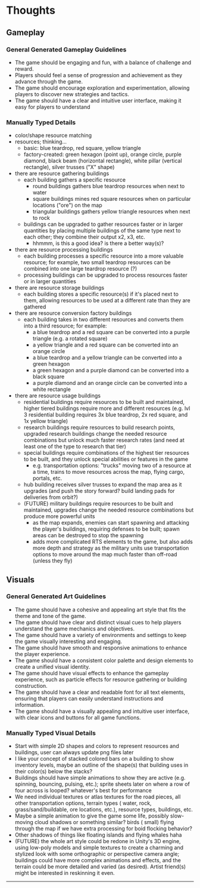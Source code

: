 ﻿# Thoughts

## Gameplay

### General Generated Gameplay Guidelines

- The game should be engaging and fun, with a balance of challenge and reward.
- Players should feel a sense of progression and achievement as they advance through the game.
- The game should encourage exploration and experimentation, allowing players to discover new strategies and tactics.
- The game should have a clear and intuitive user interface, making it easy for players to understand

### Manually Typed Details

- color/shape resource matching
- resources; thinking...
    - basic: blue teardrop, red square, yellow triangle
    - factory-created: green hexagon (point up), orange circle, purple diamond, black beam (horizontal rectangle), white
      pillar (vertical rectangle), silver trusses ("X" shape)
- there are resource gathering buildings
    - each building gathers a specific resource
        - round buildings gathers blue teardrop resources when next to water
        - square buildings mines red square resources when on particular locations ("ore") on the map
        - triangular buildings gathers yellow triangle resources when next to rock
    - buildings can be upgraded to gather resources faster or in larger quantities by placing multiple buildings of the
      same type next to each other; they combine their output x2, x3, etc.
        - hhmmm, is this a good idea? is there a better way(s)?
- there are resource processing buildings
    - each building processes a specific resource into a more valuable resource; for example, two small teardrop
      resources can be combined into one large teardrop resource (?)
    - processing buildings can be upgraded to process resources faster or in larger quantities
- there are resource storage buildings
    - each building stores a specific resource(s) if it's placed next to them, allowing resources to be used at a
      different rate than they are gathered
- there are resource conversion factory buildings
    - each building takes in two different resources and converts them into a third resource; for example:
        - a blue teardrop and a red square can be converted into a purple triangle (e.g. a rotated square)
        - a yellow triangle and a red square can be converted into an orange circle
        - a blue teardrop and a yellow triangle can be converted into a green hexagon
        - a green hexagon and a purple diamond can be converted into a black square
        - a purple diamond and an orange circle can be converted into a white rectangle
- there are resource usage buildings
    - residential buildings require resources to be built and maintained, higher tiered buildings require more and
      different resources (e.g. lvl 3 residential building requires 3x blue teardrop, 2x red square, and 1x yellow
      triangle)
    - research buildings require resources to build research points, upgraded research buildings change the needed
      resource combinations but unlock much faster research rates (and need at least one of the type to research that
      tier)
    - special buildings require combinations of the highest tier resources to be built, and they unlock special
      abilities or features in the game
        - e.g. transportation options: "trucks" moving two of a resource at a time, trains to move resources across the
          map, flying cargo, portals, etc.
    - hub building receives silver trusses to expand the map area as it upgrades (and push the story forward? build
      landing pads for deliveries from orbit?)
    - (FUTURE) military buildings require resources to be built and maintained, upgrades change the needed resource
      combinations but produce more powerful units
        - as the map expands, enemies can start spawning and attacking the player's buildings, requiring defenses to be
          built; spawn areas can be destroyed to stop the spawning
        - adds more complicated RTS elements to the game, but also adds more depth and strategy as the military units
          use transportation options to move around the map much faster than off-road (unless they fly)

## Visuals

### General Generated Art Guidelines

- The game should have a cohesive and appealing art style that fits the theme and tone of the game.
- The game should have clear and distinct visual cues to help players understand the game mechanics and objectives.
- The game should have a variety of environments and settings to keep the game visually interesting and engaging.
- The game should have smooth and responsive animations to enhance the player experience.
- The game should have a consistent color palette and design elements to create a unified visual identity.
- The game should have visual effects to enhance the gameplay experience, such as particle effects for resource
  gathering or building construction.
- The game should have a clear and readable font for all text elements, ensuring that players can easily understand
  instructions and information.
- The game should have a visually appealing and intuitive user interface, with clear icons and buttons for all game
  functions.

### Manually Typed Visual Details

- Start with simple 2D shapes and colors to represent resources and buildings, user can always update png files later
- I like your concept of stacked colored bars on a building to show inventory levels, maybe an outline of the shape(s)
  that building uses in their color(s) below the stacks?
- Buildings should have simple animations to show they are active (e.g. spinning, bouncing, pulsing, etc.); sprite
  sheets later on where a row of four across is looped? whatever's best for performance
- We need individual textures or atlas textures for the road pieces, all other transportation options, terrain types (
  water, rock, grass/sand/buildable, ore locations, etc.), resource types, buildings, etc.
- Maybe a simple animation to give the game some life, possibly slow-moving cloud shadows or something similar? birds (
  small) flying through the map if we have extra processing for boid flocking behavior?
- Other shadows of things like floating islands and flying whales haha
- (FUTURE) the whole art style could be redone in Unity's 3D engine, using low-poly models and simple textures to create
  a charming and stylized look with some orthographic or perspective camera angle; buildings could have more complex
  animations and effects, and the terrain could be more detailed and varied (as desired). Artist friend(s) might be
  interested in reskinning it even.

---